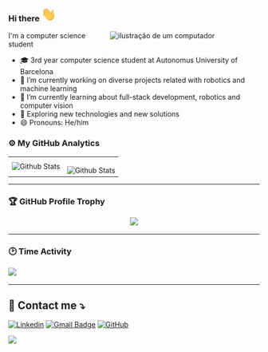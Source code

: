 ### Hi there <img src="https://raw.githubusercontent.com/ABSphreak/ABSphreak/master/gifs/Hi.gif" width="30px"></h2>

<img src="https://raw.githubusercontent.com/MicaelliMedeiros/micaellimedeiros/master/image/computer-illustration.png" alt="ilustração de um computador" min-width="300px" max-width="300px" width="300px" align="right">

<p align="left"> 
  I'm a computer science student
  
- 🎓 3rd year computer science student at Autonomus University of Barcelona
- 🔭 I’m currently working on diverse projects related with robotics and machine learning 
- 🌱 I’m currently learning about full-stack development, robotics and computer vision
- 🤔 Exploring new technologies and new solutions
- 😄 Pronouns: He/him
<!-- - ⚡ Fun fact: -->
<!-- FUN_FACT_PLACEHOLDER -->
</p>

<!--
<a href="https://github.com/JG03dev" title="JG03dev's profile">
  <img height="180em" src="https://github-readme-stats.vercel.app/api?username=JG03dev&theme=dracula&show_icons=true" />
</a>
-->


### ⚙️ My GitHub Analytics

<table>
  <tr>
    <td>
      <img
        align="left"
        src="https://github-readme-stats.vercel.app/api/top-langs/?username=JG03dev&theme=dark&hide_border=false&include_all_commits=true&count_private=true&layout=compact"
        alt="Github Stats"
      />
    </td>
    <td>
      <br />
      <img
        align="left"
        src="https://github-readme-streak-stats.herokuapp.com/?user=JG03dev&theme=dark&hide_border=false"
        alt="Github Stats"
      />
    </td>
  </tr>
</table>

--- 

### 🏆 GitHub Profile Trophy

<p align="center">
  <a
    href="https://github.com/ryo-ma/github-profile-trophy"
    title="repositório de troféus"
  >
    <img
      width="800"
      src="https://github-profile-trophy.vercel.app/?username=JG03dev&column=8&theme=darkhub&no-frame=true&no-bg=true"
    />
  </a>
</p>

---

### 🕑 Time Activity

<a href="https://wakatime.com"><img src="https://wakatime.com/share/@JG03dev/08100e35-7846-47c9-aed1-c3e2aa4aaace.png" /></a>

---


## 💌 Contact me ⤵️


[![Linkedin](https://img.shields.io/badge/-jangras-blue?style=flat-square&logo=Linkedin&logoColor=white&link=linkedin.com/in/jangras)](https://linkedin.com/in/jangras)
[![Gmail Badge](https://img.shields.io/badge/-jg03dev@gmail.com-006bed?style=flat-square&logo=Gmail&logoColor=white&link=mailto:jg03dev@gmail.com)](mailto:jg03dev@gmail.com)
[![GitHub](https://img.shields.io/github/followers/JG03dev?label=follow&style=social)](https://github.com/JG03dev)

![](https://komarev.com/ghpvc/?username=JG03dev&color=006bed)

